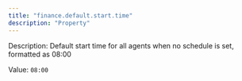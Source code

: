 ```yaml
---
title: "finance.default.start.time"
description: "Property"
---
```


Description: Default start time for all agents when no schedule is set, formatted as 08:00

Value: `08:00`